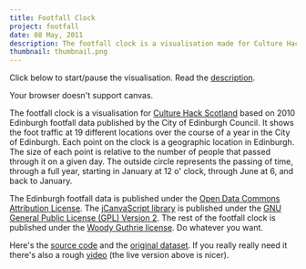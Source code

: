 ```yaml
---
title: Footfall Clock
project: footfall
date: 08 May, 2011
description: The footfall clock is a visualisation made for Culture Hack Scotland, 2011. It's based on the 2010 Edinburgh footfall data published by the City of Edinburgh Council. It shows the foot traffic at 19 different locations over the course of a year in the City of Edinburgh.
thumbnail: thumbnail.png
---
```


<script type="text/javascript" src="js/jCanvaScript.js"> </script>
<script type="text/javascript" src="js/footfalldata.js"> </script>
<script type="text/javascript" src="js/footfall.js"> </script>

Click below to start/pause the visualisation.  Read the [description](#description).
 
<canvas id="footfallCanvas" class="footfallCanvas" width="600" height="600" style="margin:auto" onclick="start('footfallCanvas'); return false;">
  Your browser doesn't support canvas.
</canvas>

<a name="description"></a>

The footfall clock is a visualisation for [Culture Hack Scotland][] based on 2010 Edinburgh footfall data published by the City of Edinburgh Council.  It shows the foot traffic at 19 different locations over the course of a year in the City of Edinburgh.  Each point on the clock is a geographic location in Edinburgh.  The size of each point is relative to the number of people that passed through it on a given day.  The outside circle represents the passing of time, through a full year, starting in January at 12 o' clock, through June at 6, and back to January.

The Edinburgh footfall data is published under the [Open Data Commons Attribution License][].  The [jCanvaScript library][jCanvaScript] is published under the [GNU General Public License (GPL) Version 2][gplv2].  The rest of the footfall clock is published under the [Woody Guthrie license][].  Do whatever you want.

Here's the [source code][src] and the [original dataset][data]. If you really really need it there's also a rough [video][] (the live version above is nicer).

[Culture Hack Scotland]: http://culturehackscotland.com
    "Culture Hack Scotland"
[src]: https://github.com/justinq/footfall
[data]: http://culturehackscotland.com/datasets/edinburghfootfalldata2010FULL.xls
[video]: footfall-vid.tar.gz

[Open Data Commons Attribution License]: http://www.opendatacommons.org/licenses/by/
[jCanvaScript]: http://jcscript.com
[gplv2]: http://www.gnu.org/licenses/gpl-2.0.html
    "GNU General Public License (GPL) Version 2"
[Woody Guthrie license]: http://creativecommons.org/weblog/entry/4101
    "Woody Guthrie license"

<script>
    // start animation on a canvas
    canvas = document.getElementById('footfallCanvas');
    canvas.addEventListener("click", go, false);
    function go() {
        canvas.removeEventListener("click", go, false);
        start('footfallCanvas');
        return false;
    }
    // initialise the canvas id (second parameter is fps)
    jc.clear('footfallCanvas');
    jc.start('footfallCanvas',25);
    // set up the click me prompt
    jc.text("Click Me",250,300,100,"#000000",0);
</script>
